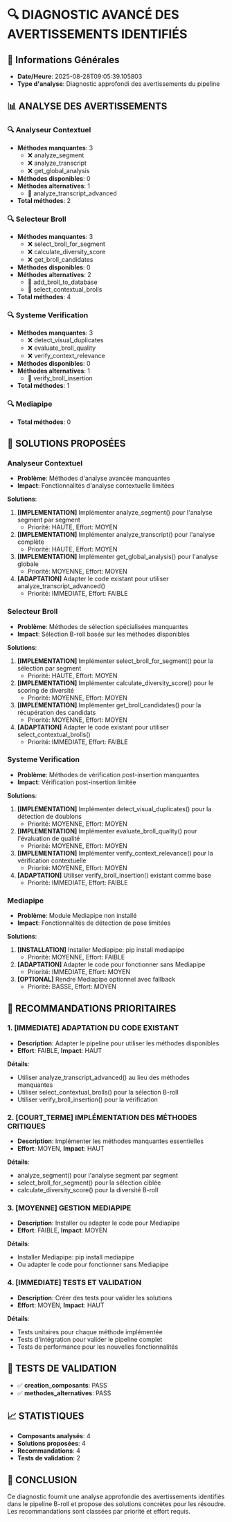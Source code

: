 # 🔍 DIAGNOSTIC AVANCÉ DES AVERTISSEMENTS IDENTIFIÉS

## 📅 Informations Générales
- **Date/Heure**: 2025-08-28T09:05:39.105803
- **Type d'analyse**: Diagnostic approfondi des avertissements du pipeline

## 📊 ANALYSE DES AVERTISSEMENTS

### 🔍 Analyseur Contextuel

- **Méthodes manquantes**: 3
  - ❌ analyze_segment
  - ❌ analyze_transcript
  - ❌ get_global_analysis
- **Méthodes disponibles**: 0
- **Méthodes alternatives**: 1
  - 🔄 analyze_transcript_advanced
- **Total méthodes**: 2

### 🔍 Selecteur Broll

- **Méthodes manquantes**: 3
  - ❌ select_broll_for_segment
  - ❌ calculate_diversity_score
  - ❌ get_broll_candidates
- **Méthodes disponibles**: 0
- **Méthodes alternatives**: 2
  - 🔄 add_broll_to_database
  - 🔄 select_contextual_brolls
- **Total méthodes**: 4

### 🔍 Systeme Verification

- **Méthodes manquantes**: 3
  - ❌ detect_visual_duplicates
  - ❌ evaluate_broll_quality
  - ❌ verify_context_relevance
- **Méthodes disponibles**: 0
- **Méthodes alternatives**: 1
  - 🔄 verify_broll_insertion
- **Total méthodes**: 1

### 🔍 Mediapipe

- **Total méthodes**: 0

## 🔧 SOLUTIONS PROPOSÉES

### Analyseur Contextuel

- **Problème**: Méthodes d'analyse avancée manquantes
- **Impact**: Fonctionnalités d'analyse contextuelle limitées

**Solutions**:
1. **[IMPLEMENTATION]** Implémenter analyze_segment() pour l'analyse segment par segment
   - Priorité: HAUTE, Effort: MOYEN
2. **[IMPLEMENTATION]** Implémenter analyze_transcript() pour l'analyse complète
   - Priorité: HAUTE, Effort: MOYEN
3. **[IMPLEMENTATION]** Implémenter get_global_analysis() pour l'analyse globale
   - Priorité: MOYENNE, Effort: MOYEN
4. **[ADAPTATION]** Adapter le code existant pour utiliser analyze_transcript_advanced()
   - Priorité: IMMEDIATE, Effort: FAIBLE

### Selecteur Broll

- **Problème**: Méthodes de sélection spécialisées manquantes
- **Impact**: Sélection B-roll basée sur les méthodes disponibles

**Solutions**:
1. **[IMPLEMENTATION]** Implémenter select_broll_for_segment() pour la sélection par segment
   - Priorité: HAUTE, Effort: MOYEN
2. **[IMPLEMENTATION]** Implémenter calculate_diversity_score() pour le scoring de diversité
   - Priorité: MOYENNE, Effort: MOYEN
3. **[IMPLEMENTATION]** Implémenter get_broll_candidates() pour la récupération des candidats
   - Priorité: MOYENNE, Effort: MOYEN
4. **[ADAPTATION]** Adapter le code existant pour utiliser select_contextual_brolls()
   - Priorité: IMMEDIATE, Effort: FAIBLE

### Systeme Verification

- **Problème**: Méthodes de vérification post-insertion manquantes
- **Impact**: Vérification post-insertion limitée

**Solutions**:
1. **[IMPLEMENTATION]** Implémenter detect_visual_duplicates() pour la détection de doublons
   - Priorité: MOYENNE, Effort: MOYEN
2. **[IMPLEMENTATION]** Implémenter evaluate_broll_quality() pour l'évaluation de qualité
   - Priorité: MOYENNE, Effort: MOYEN
3. **[IMPLEMENTATION]** Implémenter verify_context_relevance() pour la vérification contextuelle
   - Priorité: MOYENNE, Effort: MOYEN
4. **[ADAPTATION]** Utiliser verify_broll_insertion() existant comme base
   - Priorité: IMMEDIATE, Effort: FAIBLE

### Mediapipe

- **Problème**: Module Mediapipe non installé
- **Impact**: Fonctionnalités de détection de pose limitées

**Solutions**:
1. **[INSTALLATION]** Installer Mediapipe: pip install mediapipe
   - Priorité: MOYENNE, Effort: FAIBLE
2. **[ADAPTATION]** Adapter le code pour fonctionner sans Mediapipe
   - Priorité: IMMEDIATE, Effort: MOYEN
3. **[OPTIONAL]** Rendre Mediapipe optionnel avec fallback
   - Priorité: BASSE, Effort: MOYEN

## 🎯 RECOMMANDATIONS PRIORITAIRES

### 1. [IMMEDIATE] ADAPTATION DU CODE EXISTANT

- **Description**: Adapter le pipeline pour utiliser les méthodes disponibles
- **Effort**: FAIBLE, **Impact**: HAUT

**Détails**:
- Utiliser analyze_transcript_advanced() au lieu des méthodes manquantes
- Utiliser select_contextual_brolls() pour la sélection B-roll
- Utiliser verify_broll_insertion() pour la vérification

### 2. [COURT_TERME] IMPLÉMENTATION DES MÉTHODES CRITIQUES

- **Description**: Implémenter les méthodes manquantes essentielles
- **Effort**: MOYEN, **Impact**: HAUT

**Détails**:
- analyze_segment() pour l'analyse segment par segment
- select_broll_for_segment() pour la sélection ciblée
- calculate_diversity_score() pour la diversité B-roll

### 3. [MOYENNE] GESTION MEDIAPIPE

- **Description**: Installer ou adapter le code pour Mediapipe
- **Effort**: FAIBLE, **Impact**: MOYEN

**Détails**:
- Installer Mediapipe: pip install mediapipe
- Ou adapter le code pour fonctionner sans Mediapipe

### 4. [IMMEDIATE] TESTS ET VALIDATION

- **Description**: Créer des tests pour valider les solutions
- **Effort**: MOYEN, **Impact**: HAUT

**Détails**:
- Tests unitaires pour chaque méthode implémentée
- Tests d'intégration pour valider le pipeline complet
- Tests de performance pour les nouvelles fonctionnalités

## 🧪 TESTS DE VALIDATION

- ✅ **creation_composants**: PASS
- ✅ **methodes_alternatives**: PASS

## 📈 STATISTIQUES

- **Composants analysés**: 4
- **Solutions proposées**: 4
- **Recommandations**: 4
- **Tests de validation**: 2

## 🏁 CONCLUSION

Ce diagnostic fournit une analyse approfondie des avertissements identifiés dans le pipeline B-roll et propose des solutions concrètes pour les résoudre. Les recommandations sont classées par priorité et effort requis.
